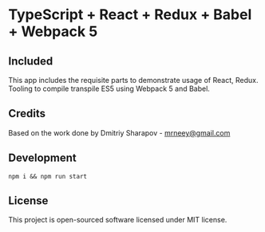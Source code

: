 # TypeScript + React + Redux + Babel + Webpack 5

## Included
This app includes the requisite parts to demonstrate usage of React, Redux. Tooling to compile transpile ES5 using Webpack 5 and Babel.

## Credits
Based on the work done by 
Dmitriy Sharapov - mrneey@gmail.com

## Development

```
npm i && npm run start
```

## License

This project is open-sourced software licensed under MIT license.
